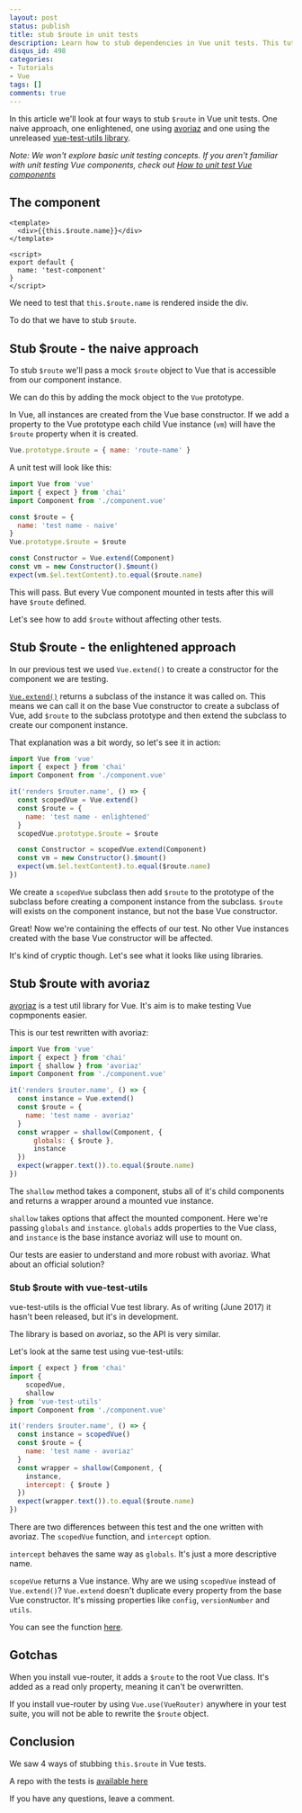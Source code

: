 ```yaml
---
layout: post
status: publish
title: stub $route in unit tests
description: Learn how to stub dependencies in Vue unit tests. This tutorial walks through 2 different ways of passing stubs to dependencies in unit tests.
disqus_id: 498
categories:
- Tutorials
- Vue
tags: []
comments: true
---
```


In this article we'll look at four ways to stub `$route` in Vue unit tests. One naive approach, one enlightened, one using <a href="https://github.com/eddyerburgh/avoriaz" target="_blank" rel="noopener">avoriaz</a> and one using the unreleased <a href="https://github.com/vuejs/vue-test-utils" target="_blank" rel="noopener">vue-test-utils library</a>.

*Note: We won't explore basic unit testing concepts. If you aren't familiar with unit testing Vue components, check out <a rel="noopener" href="{% post_url 2017-02-02-unit-test-vue-components %}" target="_blank">How to unit test Vue components</a>*

## The component

```vue
<template>
  <div>{{this.$route.name}}</div>
</template>

<script>
export default {
  name: 'test-component'
}
</script>
```

We need to test that `this.$route.name` is rendered inside the div.

To do that we have to stub `$route`.

## Stub $route - the naive approach

To stub `$route` we'll pass a mock `$route` object to Vue that is accessible from our component instance.

We can do this by adding the mock object to the `Vue` prototype.

In Vue, all instances are created from the Vue base constructor. If we add a property to the Vue prototype each child Vue instance (`vm`) will have the `$route` property when it is created.

```js
Vue.prototype.$route = { name: 'route-name' }
```

A unit test will look like this:

```js
import Vue from 'vue'
import { expect } from 'chai'
import Component from './component.vue'

const $route = {
  name: 'test name - naive'
}
Vue.prototype.$route = $route

const Constructor = Vue.extend(Component)
const vm = new Constructor().$mount()
expect(vm.$el.textContent).to.equal($route.name)
```

This will pass. But every Vue component mounted in tests after this will have `$route` defined.

Let's see how to add `$route` without affecting other tests.

## Stub $route - the enlightened approach

In our previous test we used `Vue.extend()` to create a constructor for the component we are testing. 

[`Vue.extend()`](https://vuejs.org/v2/api/#Vue-extend) returns a subclass of the instance it was called on. This means we can call it on the base Vue constructor to create a subclass of Vue, add `$route` to the subclass prototype and then extend the subclass to create our component instance.

That explanation was a bit wordy, so let's see it in action:

```js
import Vue from 'vue'
import { expect } from 'chai'
import Component from './component.vue'

it('renders $router.name', () => {
  const scopedVue = Vue.extend()
  const $route = {
    name: 'test name - enlightened'
  }
  scopedVue.prototype.$route = $route

  const Constructor = scopedVue.extend(Component)
  const vm = new Constructor().$mount()
  expect(vm.$el.textContent).to.equal($route.name)
})
```

We create a `scopedVue` subclass then add `$route` to the prototype of the subclass before creating a component instance from the subclass. `$route` will exists on the component instance, but not the base Vue constructor.

Great! Now we're containing the effects of our test. No other Vue instances created with the base Vue constructor will be affected.

It's kind of cryptic though. Let's see what it looks like using libraries.

## Stub $route with avoriaz

<a rel="noopenr" target="_blank" href="https://github.com/eddyerburgh/avoriaz">avoriaz</a> is a test util library for Vue. It's aim is to make testing Vue copmponents easier.

This is our test rewritten with avoriaz:

```js
import Vue from 'vue'
import { expect } from 'chai'
import { shallow } from 'avoriaz'
import Component from './component.vue'

it('renders $router.name', () => {
  const instance = Vue.extend()  
  const $route = {
    name: 'test name - avoriaz'
  }
  const wrapper = shallow(Component, {
      globals: { $route },
      instance
  })
  expect(wrapper.text()).to.equal($route.name)
})
```

The `shallow` method takes a component, stubs all of it's child components and returns a wrapper around a mounted vue instance.

`shallow` takes options that affect the mounted component. Here we're passing `globals` and `instance`. `globals` adds properties to the Vue class, and `instance` is the base instance avoriaz will use to mount on.

Our tests are easier to understand and more robust with avoriaz. What about an official solution?

### Stub $route with vue-test-utils

vue-test-utils is the official Vue test library. As of writing (June 2017) it hasn't been released, but it's in development. 

The library is based on avoriaz, so the API is very similar.

Let's look at the same test using vue-test-utils:

```js
import { expect } from 'chai'
import { 
    scopedVue, 
    shallow 
} from 'vue-test-utils'
import Component from './component.vue'

it('renders $router.name', () => {
  const instance = scopedVue()
  const $route = {
    name: 'test name - avoriaz'
  }
  const wrapper = shallow(Component, { 
    instance, 
    intercept: { $route }
  })
  expect(wrapper.text()).to.equal($route.name)
})
```

There are two differences between this test and the one written with avoriaz. The `scopedVue` function, and `intercept` option.

`intercept` behaves the same way as `globals`. It's just a more descriptive name. 

`scopeVue` returns a Vue instance. Why are we using `scopedVue` instead of `Vue.extend()`? `Vue.extend` doesn't duplicate every property from the base Vue constructor. It's missing properties like `config`, `versionNumber` and `utils`.

You can see the function [here](https://github.com/vuejs/vue-test-utils/blob/master/src/ScopedVue.js).

## Gotchas

When you install vue-router, it adds a `$route` to the root Vue class. It's added as a read only property, meaning it can't be overwritten.

If you install vue-router by using `Vue.use(VueRouter)` anywhere in your test suite, you will not be able to rewrite the `$route` object.

## Conclusion

We saw 4 ways of stubbing `this.$route` in Vue tests.

A repo with the tests is <a href="https://github.com/eddyerburgh/stub-route-in-vue-unit-tests/" rel="noopener" target="_blank">available here</a>

If you have any questions, leave a comment.